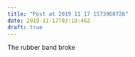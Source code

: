 ```yaml
---
title: "Post at 2019 11 17 1573960726"
date: 2019-11-17T03:18:46Z
draft: true
---
```


The rubber band broke
